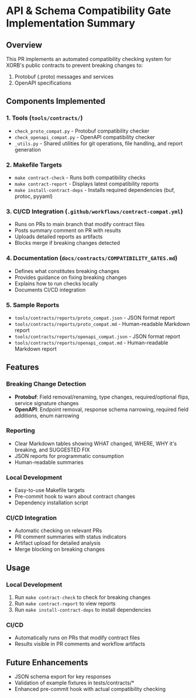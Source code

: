 # API & Schema Compatibility Gate Implementation Summary

## Overview
This PR implements an automated compatibility checking system for XORB's public contracts to prevent breaking changes to:
1. Protobuf (.proto) messages and services
2. OpenAPI specifications

## Components Implemented

### 1. Tools (`tools/contracts/`)
- `check_proto_compat.py` - Protobuf compatibility checker
- `check_openapi_compat.py` - OpenAPI compatibility checker
- `_utils.py` - Shared utilities for git operations, file handling, and report generation

### 2. Makefile Targets
- `make contract-check` - Runs both compatibility checks
- `make contract-report` - Displays latest compatibility reports
- `make install-contract-deps` - Installs required dependencies (buf, protoc, pyyaml)

### 3. CI/CD Integration (`.github/workflows/contract-compat.yml`)
- Runs on PRs to main branch that modify contract files
- Posts summary comment on PR with results
- Uploads detailed reports as artifacts
- Blocks merge if breaking changes detected

### 4. Documentation (`docs/contracts/COMPATIBILITY_GATES.md`)
- Defines what constitutes breaking changes
- Provides guidance on fixing breaking changes
- Explains how to run checks locally
- Documents CI/CD integration

### 5. Sample Reports
- `tools/contracts/reports/proto_compat.json` - JSON format report
- `tools/contracts/reports/proto_compat.md` - Human-readable Markdown report
- `tools/contracts/reports/openapi_compat.json` - JSON format report
- `tools/contracts/reports/openapi_compat.md` - Human-readable Markdown report

## Features

### Breaking Change Detection
- **Protobuf**: Field removal/renaming, type changes, required/optional flips, service signature changes
- **OpenAPI**: Endpoint removal, response schema narrowing, required field additions, enum narrowing

### Reporting
- Clear Markdown tables showing WHAT changed, WHERE, WHY it's breaking, and SUGGESTED FIX
- JSON reports for programmatic consumption
- Human-readable summaries

### Local Development
- Easy-to-use Makefile targets
- Pre-commit hook to warn about contract changes
- Dependency installation script

### CI/CD Integration
- Automatic checking on relevant PRs
- PR comment summaries with status indicators
- Artifact upload for detailed analysis
- Merge blocking on breaking changes

## Usage

### Local Development
1. Run `make contract-check` to check for breaking changes
2. Run `make contract-report` to view reports
3. Run `make install-contract-deps` to install dependencies

### CI/CD
- Automatically runs on PRs that modify contract files
- Results visible in PR comments and workflow artifacts

## Future Enhancements
- JSON schema export for key responses
- Validation of example fixtures in tests/contracts/*
- Enhanced pre-commit hook with actual compatibility checking
